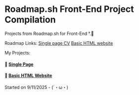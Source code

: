 # Roadmap.sh Front-End Project Compilation

Projects from Roadmap.sh for Front-End ͏͏͏°.🍥

Roadmap Links:
<a href="https://roadmap.sh/projects/single-page-cv"> Single page CV</a>
<a href="https://roadmap.sh/projects/basic-html-website">Basic HTML website</a>

My Projects:

#### 📌 [Single Page ](single-page-cv/index.html)

#### 📌 [Basic HTML Website](basic-html-website/index.html)

Started on 9/11/2025 - (´・ω・)
